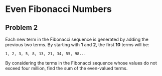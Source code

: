 # Even Fibonacci Numbers
## Problem 2

Each new term in the Fibonacci sequence is generated by adding the previous two terms. 
By starting with **1** and **2**, the first **10** terms will be:

```
1, 2, 3, 5, 8, 13, 21, 34, 55, 98...
```

By considering the terms in the Fibonacci sequence whose values do not exceed four million, find the sum of the even-valued terms.